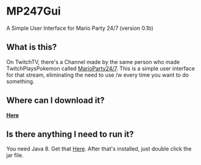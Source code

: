 # MP247Gui
A Simple User Interface for Mario Party 24/7 (version 0.1b)

## What is this?

On TwitchTV, there's a Channel made by the same person who made TwitchPlaysPokemon called [MarioParty24/7](http://twitch.tv/marioparty247). This is a simple user interface for that stream, eliminating the need to use /w every time you want to do something.

## Where can I download it?

[**Here**](https://github.com/robomaeyhem/MP247Gui/blob/master/dist/MP247Gui.jar)

## Is there anything I need to run it?

You need Java 8. Get that [Here](http://www.oracle.com/technetwork/java/javase/downloads/jre8-downloads-2133155.html). After that's installed, just double click the jar file.
